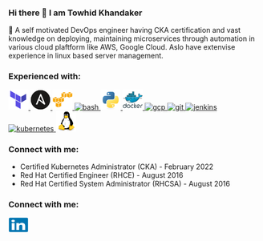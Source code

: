 ### Hi there 👋 I am Towhid Khandaker
🔭 A self motivated DevOps engineer having CKA certification and vast knowledge on deploying, maintaining microservices through automation in various cloud plaftform like AWS, Google Cloud. Aslo have extenvise experience in linux based server management.

<h3 align="left">Experienced with:</h3>
<p align="left">
    <a href="https://www.terraform.io" target="_blank">
        <img src="https://github.com/devicons/devicon/blob/master/icons/terraform/terraform-original.svg" alt="aws" width="40" height="40"/>
    </a> 
    <a href="https://www.ansible.com" target="_blank">
        <img src="https://github.com/devicons/devicon/blob/master/icons/ansible/ansible-original.svg" alt="aws" width="40" height="40"/>
    </a>
    <a href="https://aws.amazon.com" target="_blank">
        <img src="https://github.com/devicons/devicon/blob/master/icons/amazonwebservices/amazonwebservices-original.svg" alt="aws" width="40" height="40"/>
    </a> 
    <a href="https://www.gnu.org/software/bash/" target="_blank"> 
        <img src="https://www.vectorlogo.zone/logos/gnu_bash/gnu_bash-icon.svg" alt="bash" width="40" height="40"/>
    </a> 
    <a href="https://www.python.org" target="_blank"> 
        <img src="https://github.com/devicons/devicon/blob/master/icons/python/python-original.svg" alt="bash" width="40" height="40"/>
    </a> 
    <a href="https://www.docker.com/" target="_blank"> 
        <img src="https://raw.githubusercontent.com/devicons/devicon/master/icons/docker/docker-original-wordmark.svg" alt="docker" width="40" height="40"/> 
    </a> 
    <a href="https://cloud.google.com" target="_blank"> 
        <img src="https://www.vectorlogo.zone/logos/google_cloud/google_cloud-icon.svg" alt="gcp" width="40" height="40"/> 
    </a> 
    <a href="https://git-scm.com/" target="_blank"> 
        <img src="https://www.vectorlogo.zone/logos/git-scm/git-scm-icon.svg" alt="git" width="40" height="40"/> 
    </a> 
    <a href="https://www.jenkins.io" target="_blank"> 
        <img src="https://www.vectorlogo.zone/logos/jenkins/jenkins-icon.svg" alt="jenkins" width="40" height="40"/> 
    </a> 
    <a href="https://kubernetes.io" target="_blank"> 
        <img src="https://www.vectorlogo.zone/logos/kubernetes/kubernetes-icon.svg" alt="kubernetes" width="40" height="40"/> 
    </a> 
    <a href="https://www.linux.org/" target="_blank"> 
        <img src="https://raw.githubusercontent.com/devicons/devicon/master/icons/linux/linux-original.svg" alt="linux" width="40" height="40"/> 
    </a> 
</p>


<h3 align="left">Connect with me:</h3>
<ul align="left">
    <li>Certified Kubernetes Administrator (CKA) - February 2022</li>
    <li>Red Hat Certified Engineer (RHCE) - August 2016</li>
    <li>Red Hat Certified System Administrator (RHCSA) - August 2016</li>
</ul>


<h3 align="left">Connect with me:</h3>
<p align="left">
    <a href="https://linkedin.com/in/https://www.linkedin.com/in/dhruvinksoni/" target="blank">
        <img align="center" src="https://github.com/devicons/devicon/blob/master/icons/linkedin/linkedin-original.svg" alt="https://www.linkedin.com/in/towhidk2/" height="30" width="40" />
    </a>
</p>




<!--
**towhidk2/towhidk2** is a ✨ _special_ ✨ repository because its `README.md` (this file) appears on your GitHub profile.

Here are some ideas to get you started:

- 🔭 I’m currently working on ...
- 🌱 I’m currently learning ...
- 👯 I’m looking to collaborate on ...
- 🤔 I’m looking for help with ...
- 💬 Ask me about ...
- 📫 How to reach me: ...
- 😄 Pronouns: ...
- ⚡ Fun fact: ...
-->
